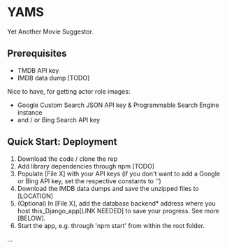 # YAMS
Yet Another Movie Suggestor.

## Prerequisites
- TMDB API key
- IMDB data dump [TODO]

Nice to have, for getting actor role images:
- Google Custom Search JSON API key & Programmable Search Engine instance
- and / or Bing Search API key

## Quick Start: Deployment
1. Download the code / clone the rep
2. Add library dependencies through npm [TODO]
3. Populate [File X] with your API keys (if you don't want to add a Google or Bing API key, set the respective constants to '')
4. Download the IMDB data dumps and save the unzipped files to [LOCATION]
5. (Optional) In [File X], add the database backend* address where you host this_Django_app[LINK NEEDED] to save your progress. See more [BELOW].
6. Start the app, e.g. through 'npm start' from within the root folder.

...
